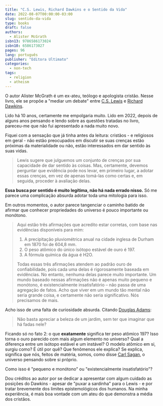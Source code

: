 ```yaml
---
title: "C.S. Lewis, Richard Dawkins e o Sentido da Vida"
date: 2022-08-07T00:00:00-03:00
slug: sentido-da-vida
type: books
draft: false
authors:
  - Alister McGrath
isbn13: 9786586173024
isbn10: 6586173027
pages: 96
lang: português
publisher: "Editora Ultimato"
categories:
  - non-tech
tags:
  - religion
  - atheism
---
```

O autor Alister McGrath é um ex-ateu, teólogo e apologista cristão. Nesse livro, ele se propõe a "mediar um debate" entre [C.S. Lewis](https://pt.wikipedia.org/wiki/C._S._Lewis) e [Richard Dawkins](https://pt.wikipedia.org/wiki/Richard_Dawkins).

Lido há 10 anos, certamente me empolgaria muito. Lido em 2022, depois de alguns anos pensando e lendo sobre as questões tratadas no livro, pareceu-me que não fui apresentado a nada muito novo.

Fiquei com a sensação que já tinha antes da leitura: cristãos - e religiosos em geral - não estão preocupados em discutir se suas crenças estão próximas da materialidade ou não, estão interessados em dar sentido às suas vidas.

> Lewis sugere que julguemos um conjunto de crenças por sua capacidade de dar sentido às coisas. Mas, certamente, devemos perguntar que evidência pode nos levar, em primeiro lugar, a adotar essas crenças, em vez de apenas tomá-las como certas e, em seguida, proceder à avaliação delas.

**Essa busca por sentido é muito legítima, não há nada errado nisso.** Só me parece uma complicação absurda adotar toda uma mitologia para isso.

Em outros momentos, o autor parece tangenciar o caminho batido de afirmar que conhecer propriedades do universo é pouco importante ou monótono.

> Aqui estão três afirmações que acredito estar corretas, com base nas evidências disponíveis para mim:
> 	1. A precipitação pluviométrica anual na cidade inglesa de Durham em 1870 foi de 604,8 mm.
> 	2. O peso atômico do único isótopo estável de ouro é 197.
> 	3. A fórmula química da água é H2O.
> 	
> 	Todas essas três afirmações atendem ao padrão ouro de confiabilidade, pois cada uma delas é rigorosamente baseada em evidências. No entanto, nenhuma delas parece muito importante. Um mundo baseado nessas afirmações não é apenas muito pequeno e monótono, é existencialmente insatisfatório – não passa de uma agregação de fatos. Acho que viver em um mundo tão mental não seria grande coisa, e certamente não seria significativo. Nós precisamos de mais.

Acho isso de uma falta de curiosidade absurda. Citando [Douglas Adams](https://pt.wikipedia.org/wiki/Douglas_Adams):

> Não basta apreciar a beleza de um jardim, sem ter que imaginar que há fadas nele?

Ficando só no fato 2: o que **exatamente** significa ter peso atômico 197? Isso torna o ouro parecido com mais algum elemento no universo? Qual a diferença entre um isótopo estável e um instável? O modelo atômico em si, surgiu como? É útil por quê? Que fenômenos ele explica? Se explica, significa que nós, feitos de matéria, somos, como disse [Carl Sagan](https://pt.wikipedia.org/wiki/Carl_Sagan), o universo pensando sobre si próprio.

Como isso é "pequeno e monótono" ou "existencialmente insatisfatório"?

Dou créditos ao autor por se dedicar a apresentar com algum cuidado as posições do Dawkins - apesar de "puxar a sardinha" para o Lewis - e por tratar brevemente dos limites epistemológicos dos humanos. Na minha experiência, é mais boa vontade com um ateu do que demonstra a média dos cristãos.
